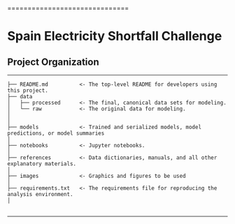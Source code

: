 
==============================

# Spain Electricity Shortfall Challenge

## Project Organization
------------

    
    ├── README.md          <- The top-level README for developers using this project.
    ├── data
    │   ├── processed      <- The final, canonical data sets for modeling.
    │   └── raw            <- The original data for modeling.
    │
    │
    ├── models             <- Trained and serialized models, model predictions, or model summaries
    │
    ├── notebooks          <- Jupyter notebooks.
    │
    ├── references         <- Data dictionaries, manuals, and all other explanatory materials.
    │
    ├── images             <- Graphics and figures to be used
    │
    ├── requirements.txt   <- The requirements file for reproducing the analysis environment.
    │

## 
    


--------



